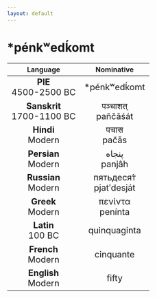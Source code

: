 ```yaml
---
layout: default
---
```

<!---
Text can be **bold**, _italic_, or ~~strikethrough~~.

[Link to another page](./another-page.html)

There should be whitespace between paragraphs.

There should be whitespace between paragraphs. We recommend including a README, or a file with information about your project.
-->

# \*pénkʷedḱomt

<style>
td {
  font-size: 20px
}
</style>

| Language | Nominative |
|:-:|:-:|
| **PIE**<br>4500-2500 BC | \*pénkʷedḱomt |
| **Sanskrit**<br>1700-1100 BC  | पञ्चाशत्<br>pañčāśát |
| **Hindi**<br>Modern | पचास<br>pačās |
| **Persian**<br>Modern | پنجاه<br>panjâh |
| **Russian**<br>Modern | пятьдеся́т<br>pjatʹdesját |
| **Greek**<br>Modern | πενίντα<br>penínta |
| **Latin**<br>100 BC | quinquaginta |
| **French**<br>Modern | cinquante |
| **English**<br>Modern | fifty |
